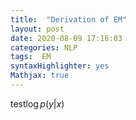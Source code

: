 ```yaml
---
title:  "Derivation of EM"
layout: post
date: 2020-08-09 17:16:03
categories: NLP
tags:  EM
syntaxHighlighter: yes
Mathjax: true
---
```


test$\log p(y|x)$